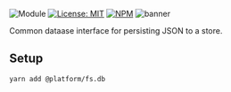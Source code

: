 ![Module](https://img.shields.io/badge/%40platform-fs.db-%23EA4E7E.svg)
[![License: MIT](https://img.shields.io/badge/license-MIT-blue.svg)](https://opensource.org/licenses/MIT)
[![NPM](https://img.shields.io/npm/v/@platform/fs.db.svg?colorB=blue&style=flat)](https://www.npmjs.com/package/@platform/fs.db)
![banner](https://uiharness.sfo2.digitaloceanspaces.com/%40platform/repo-banners/fs.db.png)

Common dataase interface for persisting JSON to a store.

## Setup

    yarn add @platform/fs.db



<p>&nbsp;<p>
<p>&nbsp;<p>




